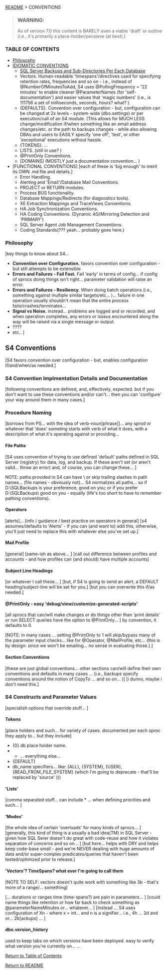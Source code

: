 <div class="stub">
[NOTE TO SELF: Philosophies needs to be a big part of this doc. Specifically, the doc should have the following 'resources' in it: a) breadcrumbs/title. b) TOC (and return to main), c) overview of conventions - they're the key to getting S4 to work. d) philosophy. e) specific conventions/implemetnations of philosophy and a break-down/documetnation of each convention.]

[ANOTHER NOTE TO SELF: I've actually... got a few 'pages' of convention DOCs in the \documentation\conventions\ folder ... and I should use those for Job Sync Conventions. The others... I think I'll just want to inline them here. (MEaning that \documentation\conventions\ MIGHT make more sense to implement as \documentation\ha\ or something a bit more 'specific'). 

EITHER WAY: just make sure to integrate the conventions defined in there ... into this doc and/or the finalized/overall documentation.
]
</div>

[README](?encodedPath=README.md) > CONVENTIONS

> ### <i class="fa fa-warning"></i> WARNING:
> As of version 7.0 this content is BARELY even a viable 'draft' or outline (i.e., it's primarily a place-holder/pensieve (at best).)

### TABLE OF CONTENTS
- [Philosophy]()
- [IDIOMATIC CONVENTIONS]()
    - [SQL Server Backups and Sub-Directories Per Each Database]() 
    - Vectors. Human-readable 'timespans'/directives used for specifying retention rates, frequencies and so on - i.e., instead of @NumberOfMinutesToAdd, S4 uses @PollingFrequency = '22 minutes' to enable cleaner @ParameterNames (for 'self-documentation') and easier values that 'magic numbers' (i.e., is 111756 a set of milliseconds, seconds, hours? what? ). 
    - {DEFAULTS}. Convention over configuration - but, configuration can be changed at 2x levels - system-wide (dbo.settings) or per execution/call of an S4 module. (This allows for MUCH LESS change/modification if/when something like an email address changes/etc. or the path to backups changes - while also allowing DBAs and users to EASILY specify 'one off', 'test', or other 'exceptional' executions without hassle.
    - {TOKENS}. ...
    - LISTS. (still in use? )
    - @PrintOnly Conventions. 
    - [DOMAINS] (MOSTLY just a documentation convention... )
- [FUNCTIONAL CONVENTIONS]  [each of these is 'big enough' to merit its OWN .md file and details.]
    - Error Handling.
    - Alerting and 'Email'/Database Mail Conventions.
    - PROJECT or RETURN modules. 
    - Process BUS functionality. 
    - Database Mappings/Redirects (for diagnostics tools). 
    - XE Extraction Mappings and TraceViews Conventions.
    - HA Job Synchronization Conventions. 
    - HA Coding Conventions. (Dynamic AG/Mirroring Detection and 'PRIMARY') 
    - SQL Server Agent Job Management Conventions.
    - Coding Standards(??? yeah... probably goes here.)


### Philosophy 
[key things to know about S4... 
- **Convention over Configuration.** favors convention over configuration - but still attempts to be extensible
- **Errors and Failures - Fail Fast.** Fail 'early' in terms of config... if config of sprocs doing things isn't right... parameter validation will raise an error. 
- **Errors and Failures - Resiliency.** When doing batch operations (i.e., something against multiple similar targets/etc... )... failure in one operation usually shouldn't mean that the entire process fails/crashes/terminates... 
- **Signal vs Noise.** instead... problems are logged and or recorded, and when operation completes, any errors or isseus encountered along the way will be raised via a single message or output.
- ???? 
- etc.. 
]

## S4 Conventions 
[S4 favors convention over configuration - but, enables configuration if/and/when/as needed.]



<div class="stub" meta="this is content 'pulled' from setup - that now belongs in CONVENTIONS - because advanced error handling is a major convention">[LINK to CONVENTIONS about how S4 doesn't want to just 'try' things and throw up hands if/when there's an error. it strives for caller-inform. So that troubleshooting is easy and natural - as DBAs/admins will have immediate access to specific exceptions and errors - without having to spend tons of time debugging and so on... ]

#### TRY / CATCH Fails to Catch All Exceptions in SQL Server
[demonstrate this by means of an example - e.g., backup to a drive that doesn't exist... and try/catch... then show the output... of F5/execution.]

[To get around this, have to enable xp_cmdshell - to let us 'shell out' to the SQL Server's own shell and run sqlcmd with the command we want to run... so that we can capture all output/details as needed.] 

[example of dbo.execute_command (same backup statement as above - but passed in as a command) - and show the output - i.e., we TRAPPED the error (with full details).]

[NOTE about how all of this is ... yeah, a pain, but there's no other way. Then... xp_cmdshell is native SQL Server and just fine.]


For more detailed information, see [Notes about xp_cmdshell](/Repository/Blob/00aeb933-08e0-466e-a815-db20aa979639?encodedName=feature~2f5.6&encodedPath=Documentation%2Fxp_cmdshell_notes.md)</div>




<div class="stub" meta="this is/was pulled from a Jira Issue ... that was taken from an email I sent to Chuck at eduBiz on Aug 28, 2018">

From an email sent to Chuck @ edubiz on 2018-08-29:

> That said, we now have the ability to TRACK how much of a 'gap' we've got between when a TEST database is restored and how long it's been since the backup was created. On this box, that should never be > 10 minutes (because we're executing T-LOG backups every 10 minutes and the restore/test scripts are also now DYNAMICALLY loading in t-log backups to make sure we're getting 'everything possible'). Or, in other words, if we've set a RPO (Recovery Point Objective - or a goal that limits the amount of data we can lose in a disaster) of, say, 10 minutes, we now have the ability to verify that we're staying BELOW that threshold via these nightly restore tests. Likewise, we can even set an optional alert/warning that'll let us know if we go above, say, 10 minutes (or whatever we want). 
> 
> I'll be setting that alert up in a while - once I get to the root of why this job keeps failing currently. 
> 
> And, I know these alerts can get a bit annoying, but they're sadly annoying on purpose - i.e., unlike roughly 99% of businesses today, you guys actually KNOW that your backups are 'worth a damn' and can be used to recover in the case of an emergency. And, these alerts let us know if ANYTHING might impede that reality - which is why they're so temperamental and 'squawk' so much if/when anything even remotely goes off track. 


I NEED to bake that sentiment into the DOCS for all of my alerts/etc.
</div>


<div class="stub">#### The Benefit of Convention
[here's an example of why this is good... let's look at a sproc that does backups: 

    here's a call to it with parameters all defined as needed... 
    
    [example]
    
    here's a call that will do the same as the above - but with defaults in place - i.e., conventions
    
    [example - with just like 3 or 5 lines or whatever... ]


Of course, for all of the above to work, you'll need to adhere to S4 conventions. You don't have to... but, when you do, the defaults for S4 sprocs and operations are designed to simplify usage even more than hwat you pick up from the logic/code itself.]
</div>

### S4 Convention Implmentation Details and Documentation
[following conventions are defined, and, effectively, expected. but if you don't want to use these conventions and/or can't... then you can 'configure' your way around them in many cases.]

### Procedure Naming
[borrows from PS... with the idea of verb-noun[phrase]]... any sprod or whatever that 'does' someting starts with verb of what it does, with a description of what it's operating against or providing... 

#### File Paths 
[S4 uses convention of trying to use defined 'default' paths defined in SQL Server (registry) for data, log, and backup. If these aren't set (or aren't valid... throw an error) and, of course, you can change these...  ]

NOTE: paths provided in S4 can have \ or skip trailing slashes in path names... (file names - obviously not)... S4 normalizes all paths... so if D:\SQLBackups is your preference, good on you; or if you prefer D:\SQLBackups\ good on you - equally (life's too short to have to remember pathing conventions).

#### Operators 
[alerts]... 
[info / guidance / best practice on operators in general]
[s4 assumes/defaults to 'Alerts' - if you can (and want to) add this, otherwise, you'll just need to replace this with whatever else you've set up.]

#### Mail Profile 
[general]
[same-ish as above... ]
[call out difference between profiles and accounts - and how profiles can (and should) have multiple accounts]

#### Subject Line Headings 
[or whatever I call these... ]
[but, if S4 is going to send an alert, a DEFAULT heading/subject-line will be set for you.]
[but you can overwrite this if/as needed.]


#### @PrintOnly - easy 'debug/view/customize-generated-scripts'
[all sprocs that can/will make changes or do things other than 'print details' or run SELECT queries have the option to @PrintOnly... ]
by convention, it defaults to 0. 

[NOTE: in many cases ... setting @PrintOnly to 1 will skip/bypass many of the parameter input checks... like for @Operator, @MailProfile, etc... (this is by design: since we won't be emailing... no sense in evaluating those.).]

#### Section Conventions
[these are just global conventions... other sections can/will define their own conventions and defaults in many cases ... (i.e., backups specify conventions around the notion of CopyTo ... and so on... )]
[i dunno, maybe i don't need this.]

### S4 Constructs and Parameter Values
[specialish options that override stuff... ]

#### Tokens
[place holders and such... for variety of cases. documented per each sproc they apply to... but they include]
- {0} db place holder name. 
- * ... everything else... 
- {DEFAULT}
- db_name specifiers... like: {ALL}, {SYSTEM}, {USER}, {READ_FROM_FILE_SYSTEM} (which I'm going to deprecate - that'll be replaced by 'source' )))

#### 'Lists'
[comma separated stuff... can include * ... when defining priorities and such... ]

#### 'Modes'
[the whole idea of certain 'overloads' for many kinds of sprocs... ]
[generally, this kind of thing is a usually a bad idea(TM) in SQL Server - given how SQL Serer doesn't do great with code-reuse and how it violates separation of concerns and so on... ]
[but here... helps with DRY and helps keep code-base small - and we're NEVER deailing with huge amounts of data and/or super-complex predicates/queries that haven't been tested/optimized prior to release.]

#### 'Vectors'? TimeSpans? what ever I'm going to call them 
[NOTE TO SELF: vectors doesn't quite work with something like 3b - that's more of a range/... something]

[... durations or ranges time (time-spans?) are pain in parameters... ]
[could name things like retention or how far back to check something as @parameterNameMinutes or... whatever... ]
[instead ... S4 uses configuration of Xn - where x = int... and n is a signifier...  i.e., 4h ... 2d and or... 2b[ackups] ... ]


#### dbo.version_history 
used to keep tabs on which versions have been deployed. easy to verify what version you're currently on... ... 

[Return to Table of Contents](#table-of-contents)

[Return to README](?encodedPath=README.md)

<style>
    div.stub { display: none; }
</style>
